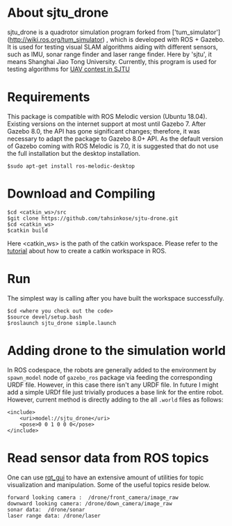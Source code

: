 # About sjtu_drone #

sjtu_drone is a quadrotor simulation program forked from ['tum_simulator'] (http://wiki.ros.org/tum_simulator) , which is developed with ROS + Gazebo. It is used for testing visual SLAM algorithms aiding with different sensors, such as IMU, sonar range finder and laser range finder. Here by 'sjtu', it means Shanghai Jiao Tong University. Currently, this program is used for testing algorithms for [UAV contest in SJTU](http://mediasoc.sjtu.edu.cn/wordpress)

# Requirements #
This package is compatible with ROS Melodic version (Ubuntu 18.04). Existing versions on the internet support at most until Gazebo 7. After Gazebo 8.0, the API has gone significant changes; therefore, it was necessary to adapt the package to Gazebo 8.0+ API. As the default version of Gazebo coming with ROS Melodic is 7.0, it is suggested that do not use the full installation but the desktop installation.
```
$sudo apt-get install ros-melodic-desktop
```
# Download and Compiling #
```
$cd <catkin_ws>/src
$git clone https://github.com/tahsinkose/sjtu-drone.git
$cd <catkin_ws>
$catkin build
```

Here <catkin_ws> is the path of the catkin workspace. Please refer to the [tutorial](http://wiki.ros.org/ROS/Tutorials) about how to create a catkin workspace in ROS.

# Run
The simplest way is calling after you have built the workspace successfully.

```
$cd <where you check out the code>
$source devel/setup.bash
$roslaunch sjtu_drone simple.launch
```

# Adding drone to the simulation world
In ROS codespace, the robots are generally added to the environment by `spawn_model` node of `gazebo_ros` package via feeding the corresponding URDF file. However, in this case there isn't any URDF file. In future I might add a simple URDf file just trivially produces a base link for the entire robot. However, current method is directly adding to the all `.world` files as follows:

```
<include>
    <uri>model://sjtu_drone</uri>
    <pose>0 0 1 0 0 0</pose>
</include>
```


# Read sensor data from ROS topics #
One can use [rqt_gui](http://wiki.ros.org/rqt_gui) to have an extensive amount of utilities for topic visualization and manipulation. Some of the useful topics reside below.
```
forward looking camera :  /drone/front_camera/image_raw
downward looking camera: /drone/down_camera/image_raw
sonar data:  /drone/sonar
laser range data: /drone/laser
```